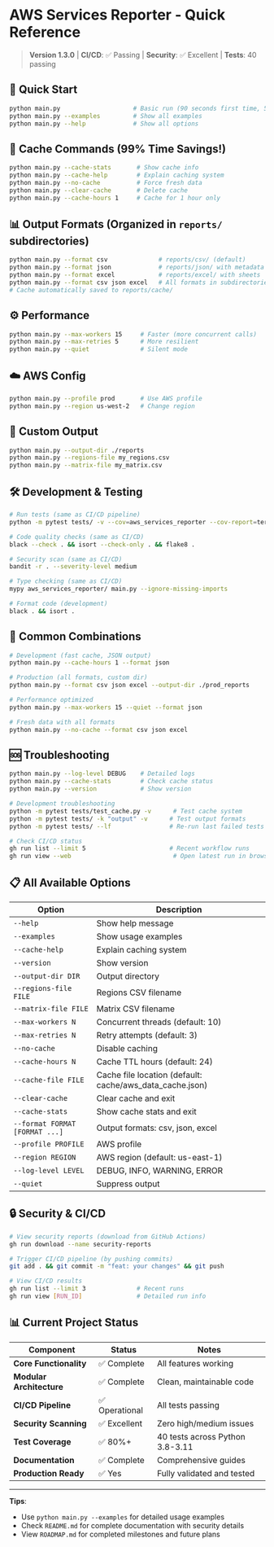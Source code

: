 # AWS Services Reporter - Quick Reference

> **Version 1.3.0** | **CI/CD**: ✅ Passing | **Security**: ✅ Excellent | **Tests**: 40 passing

## 🚀 **Quick Start**

```bash
python main.py                    # Basic run (90 seconds first time, 5 seconds after)
python main.py --examples         # Show all examples
python main.py --help             # Show all options
```

## 🔄 **Cache Commands** (99% Time Savings!)

```bash
python main.py --cache-stats       # Show cache info
python main.py --cache-help        # Explain caching system
python main.py --no-cache          # Force fresh data
python main.py --clear-cache       # Delete cache
python main.py --cache-hours 1     # Cache for 1 hour only
```

## 📊 **Output Formats** (Organized in `reports/` subdirectories)

```bash
python main.py --format csv              # reports/csv/ (default)
python main.py --format json             # reports/json/ with metadata
python main.py --format excel            # reports/excel/ with sheets  
python main.py --format csv json excel   # All formats in subdirectories
# Cache automatically saved to reports/cache/
```

## ⚙️ **Performance**

```bash
python main.py --max-workers 15     # Faster (more concurrent calls)
python main.py --max-retries 5      # More resilient
python main.py --quiet              # Silent mode
```

## ☁️ **AWS Config**

```bash
python main.py --profile prod       # Use AWS profile
python main.py --region us-west-2   # Change region
```

## 📁 **Custom Output**

```bash
python main.py --output-dir ./reports
python main.py --regions-file my_regions.csv
python main.py --matrix-file my_matrix.csv
```

## 🛠️ **Development & Testing**

```bash
# Run tests (same as CI/CD pipeline)
python -m pytest tests/ -v --cov=aws_services_reporter --cov-report=term-missing

# Code quality checks (same as CI/CD)
black --check . && isort --check-only . && flake8 .

# Security scan (same as CI/CD)
bandit -r . --severity-level medium

# Type checking (same as CI/CD)
mypy aws_services_reporter/ main.py --ignore-missing-imports

# Format code (development)
black . && isort .
```

## 🔧 **Common Combinations**

```bash
# Development (fast cache, JSON output)
python main.py --cache-hours 1 --format json

# Production (all formats, custom dir)
python main.py --format csv json excel --output-dir ./prod_reports

# Performance optimized
python main.py --max-workers 15 --quiet --format json

# Fresh data with all formats
python main.py --no-cache --format csv json excel
```

## 🆘 **Troubleshooting**

```bash
python main.py --log-level DEBUG    # Detailed logs
python main.py --cache-stats        # Check cache status  
python main.py --version            # Show version

# Development troubleshooting
python -m pytest tests/test_cache.py -v      # Test cache system
python -m pytest tests/ -k "output" -v      # Test output formats
python -m pytest tests/ --lf                # Re-run last failed tests

# Check CI/CD status
gh run list --limit 5                       # Recent workflow runs
gh run view --web                            # Open latest run in browser
```

## 📋 **All Available Options**

| Option | Description |
|--------|-------------|
| `--help` | Show help message |
| `--examples` | Show usage examples |
| `--cache-help` | Explain caching system |
| `--version` | Show version |
| `--output-dir DIR` | Output directory |
| `--regions-file FILE` | Regions CSV filename |
| `--matrix-file FILE` | Matrix CSV filename |
| `--max-workers N` | Concurrent threads (default: 10) |
| `--max-retries N` | Retry attempts (default: 3) |
| `--no-cache` | Disable caching |
| `--cache-hours N` | Cache TTL hours (default: 24) |
| `--cache-file FILE` | Cache file location (default: cache/aws_data_cache.json) |
| `--clear-cache` | Clear cache and exit |
| `--cache-stats` | Show cache stats and exit |
| `--format FORMAT [FORMAT ...]` | Output formats: csv, json, excel |
| `--profile PROFILE` | AWS profile |
| `--region REGION` | AWS region (default: us-east-1) |
| `--log-level LEVEL` | DEBUG, INFO, WARNING, ERROR |
| `--quiet` | Suppress output |

## 🔒 **Security & CI/CD**

```bash
# View security reports (download from GitHub Actions)
gh run download --name security-reports

# Trigger CI/CD pipeline (by pushing commits)
git add . && git commit -m "feat: your changes" && git push

# View CI/CD results
gh run list --limit 3              # Recent runs
gh run view [RUN_ID]               # Detailed run info
```

## 📊 **Current Project Status**

| Component | Status | Notes |
|-----------|--------|---------|
| **Core Functionality** | ✅ Complete | All features working |
| **Modular Architecture** | ✅ Complete | Clean, maintainable code |
| **CI/CD Pipeline** | ✅ Operational | All tests passing |
| **Security Scanning** | ✅ Excellent | Zero high/medium issues |
| **Test Coverage** | ✅ 80%+ | 40 tests across Python 3.8-3.11 |
| **Documentation** | ✅ Complete | Comprehensive guides |
| **Production Ready** | ✅ Yes | Fully validated and tested |

---

**Tips**:

- Use `python main.py --examples` for detailed usage examples
- Check `README.md` for complete documentation with security details
- View `ROADMAP.md` for completed milestones and future plans